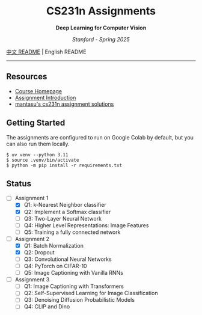 <h1 align="center">CS231n Assignments</h1>
<p align="center"><b>Deep Learning for Computer Vision</b></p>
<p align="center"><i>Stanford - Spring 2025</i></p>

[中文 README](./README_CN.md) | English README

---

## Resources

- [Course Homepage](https://cs231n.stanford.edu/index.html)
- [Assignment Introduction](https://cs231n.stanford.edu/assignments.html)
- [mantasu's cs231n assignment solutions](https://github.com/mantasu/cs231n)

## Getting Started

The assignments are configured to run on Google Colab by default, but you can also run them locally.

```shell
$ uv venv --python 3.11
$ source .venv/bin/activate
$ python -m pip install -r requirements.txt
```

## Status

- [ ] Assignment 1
    - [x] Q1: k-Nearest Neighbor classifier
    - [x] Q2: Implement a Softmax classifier
    - [ ] Q3: Two-Layer Neural Network
    - [ ] Q4: Higher Level Representations: Image Features
    - [ ] Q5: Training a fully connected network
- [ ] Assignment 2
    - [x] Q1: Batch Normalization
    - [x] Q2: Dropout
    - [ ] Q3: Convolutional Neural Networks
    - [ ] Q4: PyTorch on CIFAR-10
    - [ ] Q5: Image Captioning with Vanilla RNNs
- [ ] Assignment 3
    - [ ] Q1: Image Captioning with Transformers
    - [ ] Q2: Self-Supervised Learning for Image Classification
    - [ ] Q3: Denoising Diffusion Probabilistic Models
    - [ ] Q4: CLIP and Dino
